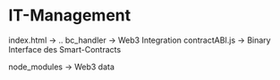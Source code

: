 # IT-Management

index.html -> ..
bc_handler -> Web3 Integration
contractABI.js -> Binary Interface des Smart-Contracts

node_modules -> Web3 data
